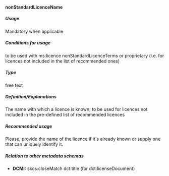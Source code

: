 #### nonStandardLicenceName

##### Usage

Mandatory when applicable

##### Conditions for usage

to be used with ms:licence nonStandardLicenceTerms or proprietary \(i.e. for licences not included in the list of recommended ones\)

##### Type

free text

##### Definition/Explanations

The name with which a licence is known; to be used for licences not included in the pre-defined list of recommended licences

##### Recommended usage

Please, provide the name of the licence if it's already known or supply one that can uniquely identify it.

##### Relation to other metadata schemas

* **DCMI:** skos:closeMatch dct:title \(for dct:licenseDocument\)



